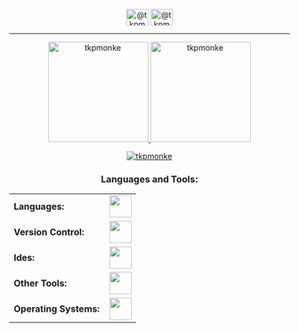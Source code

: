 
<p align="center">
<a href="https://twitter.com/@tkpmonke" target="blank"><img align="center" src="https://raw.githubusercontent.com/rahuldkjain/github-profile-readme-generator/master/src/images/icons/Social/twitter.svg" alt="@tkpmonke" height="30" width="40" /></a>
<a href="https://www.youtube.com/c/@tkpmonke" target="blank"><img align="center" src="https://raw.githubusercontent.com/rahuldkjain/github-profile-readme-generator/master/src/images/icons/Social/youtube.svg" alt="@tkpmonke" height="30" width="40" /></a>
</p>

------

<div align="center">
  <a href="https://github.com/tkpmonke">
    <img height="180em" src="https://github-readme-stats.vercel.app/api/top-langs?username=tkpmonke&show_icons=true&locale=en&layout=compact&theme=tokyonight" alt="tkpmonke"/>
    <img height="180em" src="https://github-readme-stats.vercel.app/api?username=tkpmonke&show_icons=true&locale=en&layout=compact&theme=tokyonight" alt="tkpmonke"/>
  </a>
</div>
<p align="center">
  <a href="https://github.com/tkpmonke">
    <img src="https://github-readme-streak-stats.herokuapp.com/?user=tkpmonke&&theme=tokyonight" alt="tkpmonke" />
  </a>
</p>

<h3 align="center">Languages and Tools:</h3>
<table align="center">
    <tr>
        <td style="font-weight: bold; padding-right: 10px; vertical-align: center; border: none;">Languages:</td>
        <td><img height="40" src="https://skillicons.dev/icons?i=cpp,c,cs,html,css"/></td>
    </tr>
    <tr>
        <td style="font-weight: bold; padding-right: 10px; vertical-align: center; border: none;">Version Control:</td>
        <td><img height="40" src="https://skillicons.dev/icons?i=git,github"/></td>
    </tr>
    <tr>
        <td style="font-weight: bold; padding-right: 10px; vertical-align: center; border: none;">Ides:</td>
        <td><img height="40" src="https://skillicons.dev/icons?i=vscode,visualstudio,neovim"/></td>
    </tr>
    <tr>
        <td style="font-weight: bold; padding-right: 10px; vertical-align: center; border: none;">Other Tools:</td>
        <td><img height="40" src="https://skillicons.dev/icons?i=bash,blender,unity,arduino,,"/></td>
    </tr>
    <tr>
        <td style="font-weight: bold; padding-right: 10px; vertical-align: center; border: none;">Operating Systems:</td>
        <td><img height="40" src="https://skillicons.dev/icons?i=arch,windows,debian,linux"/></td>
    </tr>
</table>
